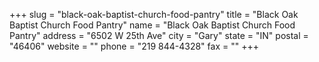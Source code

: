 +++
slug = "black-oak-baptist-church-food-pantry"
title = "Black Oak Baptist Church Food Pantry"
name = "Black Oak Baptist Church Food Pantry"
address = "6502 W 25th Ave"
city = "Gary"
state = "IN"
postal = "46406"
website = ""
phone = "219 844-4328"
fax = ""
+++
